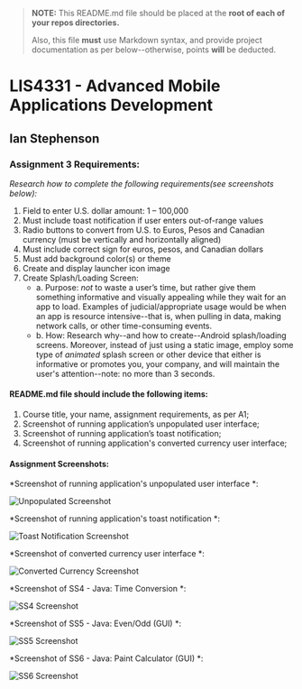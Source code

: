 > **NOTE:** This README.md file should be placed at the **root of each of your repos directories.**
>
>Also, this file **must** use Markdown syntax, and provide project documentation as per below--otherwise, points **will** be deducted.
>

# LIS4331 - Advanced Mobile Applications Development

## Ian Stephenson

### Assignment 3 Requirements:

*Research how to complete the following requirements(see screenshots below):*

1. Field to enter U.S. dollar amount: 1 – 100,000
2. Must include toast notification if user enters out-of-range values
3. Radio buttons to convert from U.S. to Euros, Pesos and Canadian currency (must be vertically and horizontally aligned)
4. Must include correct sign for euros, pesos, and Canadian dollars
5. Must add background color(s) or theme
6. Create and display launcher icon image
7. Create Splash/Loading Screen:
    + a. Purpose: *not* to waste a user’s time, but rather give them something informative and
    visually appealing while they wait for an app to load. Examples of judicial/appropriate usage
    would be when an app is resource intensive--that is, when pulling in data, making network
    calls, or other time-consuming events.
    + b. How: Research why--and how to create--Android splash/loading screens. Moreover, instead
    of just using a static image, employ some type of *animated* splash screen or other device
    that either is informative or promotes you, your company, and will maintain the user's
    attention--note: no more than 3 seconds.    

#### README.md file should include the following items:

1. Course title, your name, assignment requirements, as per A1;
2. Screenshot of running application’s unpopulated user interface;
3. Screenshot of running application’s toast notification;
4. Screenshot of running application's converted currency user interface;

#### Assignment Screenshots:

*Screenshot of running application's unpopulated user interface *:

![Unpopulated Screenshot](images/) 

*Screenshot of running application's toast notification *:

![Toast Notification Screenshot](images/)

*Screenshot of converted currency user interface *:

![Converted Currency Screenshot](images/)

*Screenshot of SS4 - Java: Time Conversion *:

![SS4 Screenshot](images/)

*Screenshot of SS5 - Java: Even/Odd (GUI) *:

![SS5 Screenshot](images/)

*Screenshot of SS6 - Java: Paint Calculator (GUI) *:

![SS6 Screenshot](images/)



